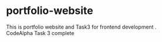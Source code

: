 # portfolio-website
This is portfolio website and Task3 for frontend development .
<br>
CodeAlpha Task 3 complete
